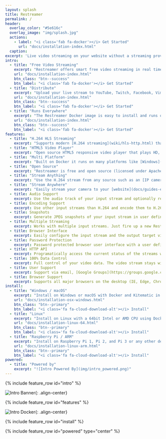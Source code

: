 ```yaml
---
layout: splash
title: Restreamer
permalink: /
header:
  overlay_color: "#5e616c"
  overlay_image: "img/splash.jpg"
  actions:
    - label: "<i class='fab fa-docker'></i> Get Started"
      url: "docs/installation-index.html"
  caption: 
excerpt: 'Live video streaming on your website without a streaming provider.<br /> <small><a href="https://github.com/datarhei/restreamer/releases/tag/v0.6.7">Latest release v0.6.7</a></small><br /><br /> {::nomarkdown}<iframe style="display: inline-block;" src="https://ghbtns.com/github-btn.html?user=datarhei&repo=restreamer&type=star&count=true&size=large" frameborder="0" scrolling="0" width="160px" height="30px"></iframe> <iframe style="display: inline-block;" src="https://ghbtns.com/github-btn.html?user=datarhei&repo=restreamer&type=fork&count=true&size=large" frameborder="0" scrolling="0" width="158px" height="30px"></iframe>{:/nomarkdown}'
intro:
  - title: "Free Video Streaming"
    excerpt: "Restreamer offers smart free video streaming in real time. Stream H.264 video of IP cameras live to your website."
    url: "docs/installation-index.html"
    btn_class: "btn--success"
    btn_label: "<i class='fab fa-docker'></i> Get Started"
  - title: "Distribute"
    excerpt: "Upload your live stream to YouTube, Twitch, Facebook, Vimeo or any other streaming solutions like Wowza."
    url: "docs/installation-index.html"
    btn_class: "btn--success"
    btn_label: "<i class='fab fa-docker'></i> Get Started"
  - title: "Runs Everywhere"
    excerpt: "The Restreamer Docker image is easy to install and runs on Linux, macOS and Windows, as well as on Raspberry Pi and others."
    url: "docs/installation-index.html"
    btn_class: "btn--success"
    btn_label: "<i class='fab fa-docker'></i> Get Started"
features:
  - title: "H.264 HLS Streaming"
    excerpt: "Supports modern [H.264 streaming](wiki/hls-http.html) that runs natively in your browser without requiring Flash or any other plugins."
  - title: "HTML5 Video Player"
    excerpt: "Open source HTML5 responsive video player that plays HD, Full-HD, and 4K video with audio in fullscreen."
  - title: "Multi Platform"
    excerpt: "Built on Docker it runs on many platforms like [Windows](docs/installation-osx-windows.html), [macOS](docs/installation-osx-windows.html), [Linux](docs/installation-linux-64.html), [Raspberry Pi](docs/installation-linux-arm.html) 1/2/3/Zero, and more."
  - title: "Open Source"
    excerpt: "Restreamer is free and open source (licensed under Apache 2.0), so you can use it for any purpose, private or commercial."
  - title: "Stream Anything"
    excerpt: "Use the H.264 stream from any source such as an [IP cameras](docs/guides-ipcam-rtsp.html), [USB cameras](docs/guides-usb-camera.html), [RaspiCam](docs/guides-raspicam.html), or any H.264 encoder."
  - title: "Stream Anywhere"
    excerpt: "Easily stream your camera to your [website](docs/guides-embedding.html), [YouTube](docs/guides-youtube.html), Facebook, [Twitch](docs/guides-twitch.html), Periscope, Vimeo, [Wowza](docs/guides-wowza.html), AMS, Red5, and more"
  - title: Audio Support
    excerpt: Use the audio track of your input stream and optionally remove, add silence, or convert it to AAC or MP3. [Read more](docs/references-environment-vars.html#rs_audio).
  - title: Encoding Support
    excerpt: Use other input streams than H.264 and encode them to H.264 for best compatibility. [Read more](docs/guides-encoding.html)
  - title: Snapshots
    excerpt: Generate JPEG snapshots of your input stream in user defined intervals. [Read more](docs/references-environment-vars.html#rs_snapshot_interval). 
  - title: Multiple Streaming
    excerpt: Works with multiple input streams. Just fire up a new Restreamer instance for each input stream.
  - title: Browser Interface
    excerpt: Easily configure the input stream and the output target via an user interface in your browser.
  - title: Password Protection
    excerpt: Password protected browser user interface with a user defined username and password. [Read more](docs/references-environment-vars.html#rs_username).
  - title: HTTP API
    excerpt: Programatically access the current status of the streams with a JSON HTTP API. [Read more](docs/references-http-api.html).
  - title: 100% Data Control
    excerpt: Full control of your video data. The video stream stays with you. [Read more](docs/guides-external-rtmp.html).
  - title: User Support
    excerpt: Support via email, [Google Groups](https://groups.google.com/forum/#!forum/datarhei), [GitHub](https://github.com/datarhei/restreamer/issues), and the [wiki](wiki/index.html).
  - title: Browser Support
    excerpt: Supports all major browsers on the desktop (IE, Edge, Chrome, Firefox, Safari) as well as on mobile platforms (iPhone, iPad, Android) and game consoles (WiiU, PS4).
install:
  - title: "Windows / macOS"
    excerpt: "Install on Windows or macOS with Docker and Kitematic in just a few clicks."
    url: "docs/installation-osx-windows.html"
    btn_class: "btn--primary"
    btn_label: "<i class='fa fa-cloud-download-alt'></i> Install"
  - title: "Linux"
    excerpt: "Install on Linux with a 64bit Intel or AMD CPU using Docker."
    url: "docs/installation-linux-64.html"
    btn_class: "btn--primary"
    btn_label: "<i class='fa fa-cloud-download-alt'></i> Install"
  - title: "Raspberry Pi / ARM"
    excerpt: "Install on Raspberry Pi 1, Pi 2, and Pi 3 or any other device with an ARMv6, ARMv7, or ARMv8 CPU."
    url: "docs/installation-linux-arm.html"
    btn_class: "btn--primary"
    btn_label: "<i class='fa fa-cloud-download-alt'></i> Install"
powered:
  - title: "Powered by"
    excerpt: "![Intro Powered By](img/intro_powered.png)"
---
```


{% include feature_row id="intro" %}

![Intro Banner](img/intro_banner.png){: .align-center}

{% include feature_row id="features" %}

![Intro Docker](img/intro_docker.png){: .align-center}

{% include feature_row id="install" %}

{% include feature_row id="powered" type="center" %}

